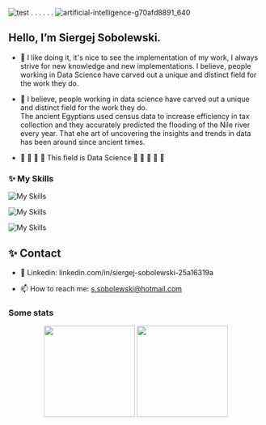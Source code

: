 ![test](https://github.githubassets.com/images/icons/emoji/octocat.png)  . . . . . .
   ![artificial-intelligence-g70afd8891_640](https://user-images.githubusercontent.com/108773983/200955851-6396a7bd-265b-48e6-89b7-ce93b0164b4c.jpg)


## Hello, I’m Siergej Sobolewski. 



-  👋  I like doing it, it's nice to see the implementation of 
       my work,  I always  strive  for new  knowledge  and new 
       implementations. I believe, people working in Data Science
       have carved out a unique and distinct field for the work
       they do.

      

- 👀  I believe, people working in data science have carved 
      out a unique and distinct field  for the work  they do.  
      The ancient  Egyptians used  census  data to  increase 
      efficiency  in  tax  collection and  they  accurately 
      predicted the flooding of the  Nile river  every year. 
      That еhe art of uncovering the insights and trends in 
      data has been around since ancient times. 

- 🌱 🌱 🌱 🌱 This field is Data Science  🌱 🌱 🌱 🌱 🌱  


### ✨  My Skills

![My Skills](https://skillicons.dev/icons?i=bsd,linux,androidstudio,gradle,git,docker,kubernetes)

![My Skills](https://skillicons.dev/icons?i=java,python,c,cpp,visualstudio,dotnet)

![My Skills](https://skillicons.dev/icons?i=spring,django,flask,selenium,bootstrap,_win,sqlite,mysql,postgres)


## ✨ Contact
      
- 💞️  Linkedin: linkedin.com/in/siergej-sobolewski-25a16319a

- 📫  How to reach me: s.sobolewski@hotmail.com



### Some stats


<p align="center">
<img height="180em" src="https://github-readme-stats.vercel.app/api/top-langs?username=SSobol77&show_icons=true&locale=en&layout=compact&theme=transparent"  align = "center"/> 
<img height="180em" src="https://github-readme-stats.vercel.app/api?username=SSobol77&show_icons=true&theme=transparent" align = "center"/>
</p>



<!---
SSobol77/SSobol77 is a special ✨ repository because its `README.md` (this file) appears on your GitHub profile.
You can click the Preview link to take a look at your changes.
--->
